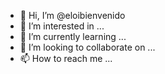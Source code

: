 - 👋 Hi, I’m @eloibienvenido
- 👀 I’m interested in ...
- 🌱 I’m currently learning ...
- 💞️ I’m looking to collaborate on ...
- 📫 How to reach me ...

<!---
eloibienvenido/eloibienvenido is a ✨ special ✨ repository because its `README.md` (this file) appears on your GitHub profile.
You can click the Preview link to take a look at your changes.
--->
